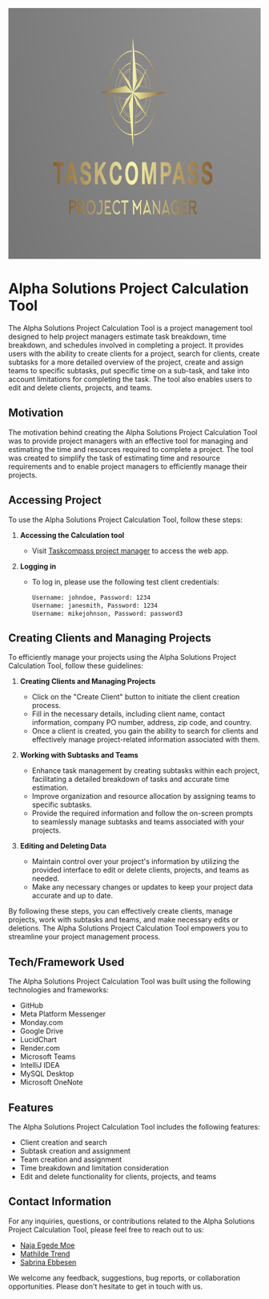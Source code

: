 <p align="center">
  <img src="TaskCompassLogo.png" alt="Your Picture" width="800" height="500">
</p>

# Alpha Solutions Project Calculation Tool

The Alpha Solutions Project Calculation Tool is a project management tool designed to help project managers estimate task breakdown, time breakdown, and schedules involved in completing a project. It provides users with the ability to create clients for a project, search for clients, create subtasks for a more detailed overview of the project, create and assign teams to specific subtasks, put specific time on a sub-task, and take into account limitations for completing the task. The tool also enables users to edit and delete clients, projects, and teams.

## Motivation

The motivation behind creating the Alpha Solutions Project Calculation Tool was to provide project managers with an effective tool for managing and estimating the time and resources required to complete a project. The tool was created to simplify the task of estimating time and resource requirements and to enable project managers to efficiently manage their projects.

## Accessing Project

To use the Alpha Solutions Project Calculation Tool, follow these steps:

1. **Accessing the Calculation tool**
   - Visit [Taskcompass project manager](https://task-compass.onrender.com) to access the web app.

2. **Logging in**
   - To log in, please use the following test client credentials:

      ```
      Username: johndoe, Password: 1234 
      Username: janesmith, Password: 1234
      Username: mikejohnson, Password: password3
      ```

## Creating Clients and Managing Projects

To efficiently manage your projects using the Alpha Solutions Project Calculation Tool, follow these guidelines:

1. **Creating Clients and Managing Projects**
   - Click on the "Create Client" button to initiate the client creation process.
   - Fill in the necessary details, including client name, contact information, company PO number, address, zip code, and country.
   - Once a client is created, you gain the ability to search for clients and effectively manage project-related information associated with them.

2. **Working with Subtasks and Teams**
   - Enhance task management by creating subtasks within each project, facilitating a detailed breakdown of tasks and accurate time estimation.
   - Improve organization and resource allocation by assigning teams to specific subtasks.
   - Provide the required information and follow the on-screen prompts to seamlessly manage subtasks and teams associated with your projects.

3. **Editing and Deleting Data**
   - Maintain control over your project's information by utilizing the provided interface to edit or delete clients, projects, and teams as needed.
   - Make any necessary changes or updates to keep your project data accurate and up to date.

By following these steps, you can effectively create clients, manage projects, work with subtasks and teams, and make necessary edits or deletions. The Alpha Solutions Project Calculation Tool empowers you to streamline your project management process.

## Tech/Framework Used

The Alpha Solutions Project Calculation Tool was built using the following technologies and frameworks:

- GitHub
- Meta Platform Messenger
- Monday.com
- Google Drive
- LucidChart
- Render.com
- Microsoft Teams
- IntelliJ IDEA
- MySQL Desktop
- Microsoft OneNote

## Features

The Alpha Solutions Project Calculation Tool includes the following features:

- Client creation and search
- Subtask creation and assignment
- Team creation and assignment
- Time breakdown and limitation consideration
- Edit and delete functionality for clients, projects, and teams

## Contact Information

For any inquiries, questions, or contributions related to the Alpha Solutions Project Calculation Tool, please feel free to reach out to us:

- [Naja Egede Moe](https://github.com/najamoe)
- [Mathilde Trend](https://github.com/MathildeTrendy)
- [Sabrina Ebbesen](https://github.com/sabr5840)

We welcome any feedback, suggestions, bug reports, or collaboration opportunities. Please don't hesitate to get in touch with us.
